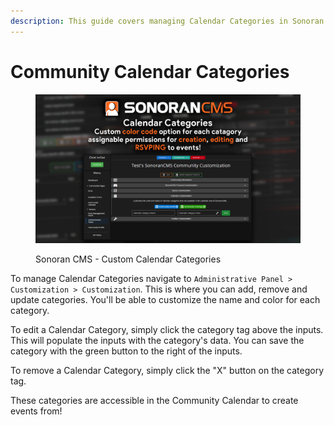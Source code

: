 ```yaml
---
description: This guide covers managing Calendar Categories in Sonoran CMS.
---
```


# Community Calendar Categories

<figure><img src="../../.gitbook/assets/image (5).png" alt=""><figcaption><p>Sonoran CMS - Custom Calendar Categories</p></figcaption></figure>

To manage Calendar Categories navigate to `Administrative Panel > Customization > Customization`. This is where you can add, remove and update categories. You'll be able to customize the name and color for each category.

To edit a Calendar Category, simply click the category tag above the inputs. This will populate the inputs with the category's data. You can save the category with the green button to the right of the inputs.

To remove a Calendar Category, simply click the "X" button on the category tag.

These categories are accessible in the Community Calendar to create events from!
